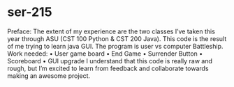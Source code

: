 # ser-215

Preface: The extent of my experience are the two classes I’ve taken this year through ASU (CST 100 Python & CST 200 Java).
This code is the result of me trying to learn java GUI. The program is user vs computer Battleship.
Work needed:
•	User game board
•	End Game
•	Surrender Button
•	Scoreboard
•	GUI upgrade
I understand that this code is really raw and rough, but I’m excited to learn from feedback and collaborate towards making an awesome project.
